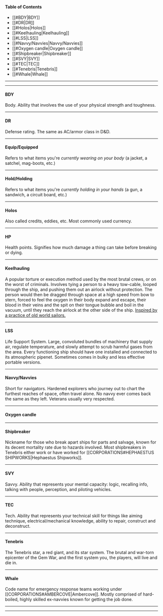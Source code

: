 
#### Table of Contents
- [[#BDY|BDY]]
- [[#DR|DR]]
- [[#Holos|Holos]]
- [[#Keelhauling|Keelhauling]]
- [[#LSS|LSS]]
- [[#Navvy/Navvies|Navvy/Navvies]]
- [[#Oxygen candle|Oxygen candle]]
- [[#Shipbreaker|Shipbreaker]]
- [[#SVY|SVY]]
- [[#TEC|TEC]]
- [[#Tenebris|Tenebris]]
- [[#Whale|Whale]]


---

---
#### BDY
Body. Ability that involves the use of your physical strength and toughness.

---
#### DR
Defense rating. The same as AC/armor class in D&D.

---
#### Equip/Equipped
Refers to what items you're *currently wearing on your body* (a jacket, a satchel, mag-boots, etc.)

---
#### Hold/Holding
Refers to what items you're *currently holding in your hands* (a gun, a sandwich, a circuit board, etc.)

---
#### Holos
Also called credits, eddies, etc. Most commonly used currency.

---
#### HP
Health points. Signifies how much damage a thing can take before breaking or dying.

---
#### Keelhauling
A popular torture or execution method used by the most brutal crews, or on the worst of criminals. Involves tying a person to a heavy tow-cable, looped through the ship, and pushing them out an airlock without protection. The person would then be dragged through space at a high speed from bow to stern, forced to feel the oxygen in their body expand and escape, their blood in their veins and the spit on their tongue bubble and boil in the vacuum, until they reach the airlock at the other side of the ship. [Inspired by a practice of old world sailors.](https://en.wikipedia.org/wiki/Keelhauling)

---
#### LSS
Life Support System. Large, convoluted bundles of machinery that supply air, regulate temperature, and slowly attempt to scrub harmful gases from the area. Every functioning ship should have one installed and connected to its atmospheric pipenet. Sometimes comes in bulky and less effective portable versions.

---
#### Navvy/Navvies
Short for navigators. Hardened explorers who journey out to chart the furthest reaches of space, often travel alone. No navvy ever comes back the same as they left. Veterans usually very respected.

---
#### Oxygen candle


---
#### Shipbreaker
Nickname for those who break apart ships for parts and salvage, known for its decent mortality rate due to hazards involved. Most shipbreakers in Tenebris either work or have worked for [[CORPORATIONS#HEPHAESTUS SHIPWORKS|Hephaestus Shipworks]].

---
#### SVY
Savvy. Ability that represents your mental capacity: logic, recalling info, talking with people, perception, and piloting vehicles.

---
#### TEC
Tech. Ability that represents your technical skill for things like aiming technique, electrical/mechanical knowledge, ability to repair, construct and deconstruct.

---
#### Tenebris
The Tenebris star, a red giant, and its star system. The brutal and war-torn epicenter of the Gem War, and the first system you, the players, will live and die in.

---
#### Whale
Code name for emergency response teams working under [[CORPORATIONS#AMBERCOVE|Ambercove]]. Mostly comprised of hard-boiled, highly skilled ex-navvies known for getting the job done.

---

---

